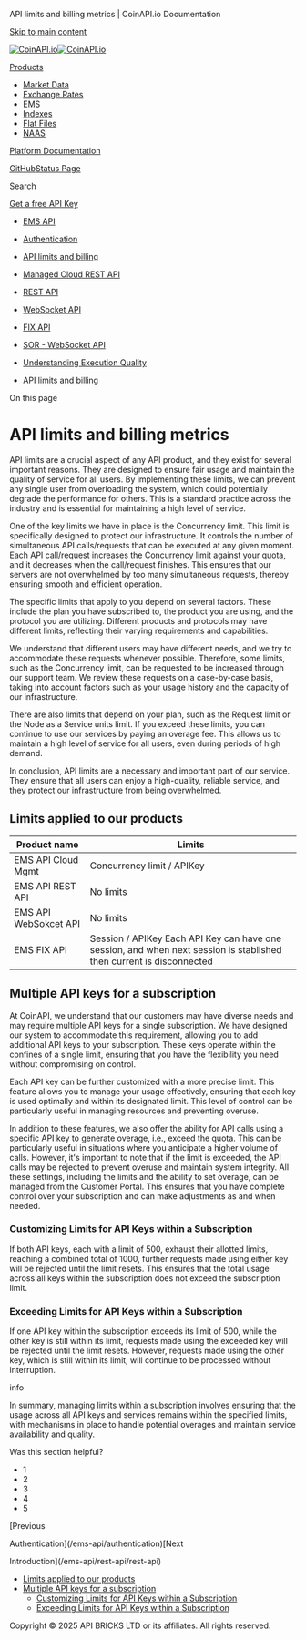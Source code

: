 API limits and billing metrics | CoinAPI.io Documentation




[Skip to main content](#__docusaurus_skipToContent_fallback)

[![CoinAPI.io](/img/logo.svg)![CoinAPI.io](/img/logo.svg)](https://www.coinapi.io)

[Products](/ems-api/api-limits-and-billing-metrics)

* [Market Data](/market-data/)
* [Exchange Rates](/exchange-rates-api/)
* [EMS](/ems-api/)
* [Indexes](/indexes-api/)
* [Flat Files](/flat-files-api/)
* [NAAS](/naas-api/)

[Platform Documentation](/general/authentication)

[GitHub](https://github.com/api-bricks/api-bricks-sdk)[Status Page](https://status.coinapi.io)

Search

[Get a free API Key](https://console.coinapi.io/?link=/apikeys/create)

* [EMS API](/ems-api/)
* [Authentication](/ems-api/authentication)
* [API limits and billing](/ems-api/api-limits-and-billing-metrics)
* [Managed Cloud REST API](/ems-api/rest-api/rest-api)
* [REST API](/ems-api/managed-cloud-rest-api/managed-cloud-rest-api)
* [WebSocket API](/ems-api/websocket/)
* [FIX API](/ems-api/fix/)
* [SOR - WebSocket API](/ems-api/sor-websocket-api)
* [Understanding Execution Quality](/ems-api/understanding-execution-quality)

* API limits and billing

On this page

API limits and billing metrics
==============================

API limits are a crucial aspect of any API product, and they exist for several important reasons. They are designed to ensure fair usage and maintain the quality of service for all users.
By implementing these limits, we can prevent any single user from overloading the system, which could potentially degrade the performance for others.
This is a standard practice across the industry and is essential for maintaining a high level of service.

One of the key limits we have in place is the Concurrency limit. This limit is specifically designed to protect our infrastructure.
It controls the number of simultaneous API calls/requests that can be executed at any given moment.
Each API call/request increases the Concurrency limit against your quota, and it decreases when the call/request finishes.
This ensures that our servers are not overwhelmed by too many simultaneous requests, thereby ensuring smooth and efficient operation.

The specific limits that apply to you depend on several factors. These include the plan you have subscribed to, the product you are using, and the protocol you are utilizing.
Different products and protocols may have different limits, reflecting their varying requirements and capabilities.

We understand that different users may have different needs, and we try to accommodate these requests whenever possible.
Therefore, some limits, such as the Concurrency limit, can be requested to be increased through our support team.
We review these requests on a case-by-case basis, taking into account factors such as your usage history and the capacity of our infrastructure.

There are also limits that depend on your plan, such as the Request limit or the Node as a Service units limit.
If you exceed these limits, you can continue to use our services by paying an overage fee. This allows us to maintain a high level of service for all users, even during periods of high demand.

In conclusion, API limits are a necessary and important part of our service.
They ensure that all users can enjoy a high-quality, reliable service, and they protect our infrastructure from being overwhelmed.

Limits applied to our products[​](/ems-api/api-limits-and-billing-metrics#limits-applied-to-our-products "Direct link to Limits applied to our products")
---------------------------------------------------------------------------------------------------------------------------------------------------------

| Product name | Limits |
| --- | --- |
| EMS API Cloud Mgmt | Concurrency limit / APIKey |
| EMS API REST API | No limits |
| EMS API WebSokcet API | No limits |
| EMS FIX API | Session / APIKey Each API Key can have one session, and when next session is stablished then current is disconnected |

Multiple API keys for a subscription[​](/ems-api/api-limits-and-billing-metrics#multiple-api-keys-for-a-subscription "Direct link to Multiple API keys for a subscription")
---------------------------------------------------------------------------------------------------------------------------------------------------------------------------

At CoinAPI, we understand that our customers may have diverse needs and may require multiple API keys for a single subscription.
We have designed our system to accommodate this requirement, allowing you to add additional API keys to your subscription. These keys operate within the confines of a single limit,
ensuring that you have the flexibility you need without compromising on control.

Each API key can be further customized with a more precise limit. This feature allows you to manage your usage effectively,
ensuring that each key is used optimally and within its designated limit. This level of control can be particularly useful in managing resources and preventing overuse.

In addition to these features, we also offer the ability for API calls using a specific API key to generate overage, i.e., exceed the quota.
This can be particularly useful in situations where you anticipate a higher volume of calls. However, it's important to note that if the limit is exceeded,
the API calls may be rejected to prevent overuse and maintain system integrity.
All these settings, including the limits and the ability to set overage, can be managed from the Customer Portal.
This ensures that you have complete control over your subscription and can make adjustments as and when needed.

### Customizing Limits for API Keys within a Subscription[​](/ems-api/api-limits-and-billing-metrics#customizing-limits-for-api-keys-within-a-subscription "Direct link to Customizing Limits for API Keys within a Subscription")

If both API keys, each with a limit of 500, exhaust their allotted limits, reaching a combined total of 1000, further requests made using either key will be rejected until the limit resets.
This ensures that the total usage across all keys within the subscription does not exceed the subscription limit.

### Exceeding Limits for API Keys within a Subscription[​](/ems-api/api-limits-and-billing-metrics#exceeding-limits-for-api-keys-within-a-subscription "Direct link to Exceeding Limits for API Keys within a Subscription")

If one API key within the subscription exceeds its limit of 500, while the other key is still within its limit, requests made using the exceeded key will be
rejected until the limit resets. However, requests made using the other key, which is still within its limit, will continue to be processed without interruption.

info

In summary, managing limits within a subscription involves ensuring that the usage across all API keys and services remains within the specified limits,
with mechanisms in place to handle potential overages and maintain service availability and quality.

Was this section helpful?

* 1
* 2
* 3
* 4
* 5

[Previous

Authentication](/ems-api/authentication)[Next

Introduction](/ems-api/rest-api/rest-api)

* [Limits applied to our products](/ems-api/api-limits-and-billing-metrics#limits-applied-to-our-products)
* [Multiple API keys for a subscription](/ems-api/api-limits-and-billing-metrics#multiple-api-keys-for-a-subscription)
  + [Customizing Limits for API Keys within a Subscription](/ems-api/api-limits-and-billing-metrics#customizing-limits-for-api-keys-within-a-subscription)
  + [Exceeding Limits for API Keys within a Subscription](/ems-api/api-limits-and-billing-metrics#exceeding-limits-for-api-keys-within-a-subscription)

Copyright © 2025 API BRICKS LTD or its affiliates. All rights reserved.